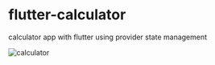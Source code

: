 # flutter-calculator
calculator app with flutter using provider state management

![calculator](https://user-images.githubusercontent.com/94735247/147924708-1a65692c-db16-42c9-aaff-fdec37e72ef6.gif)
